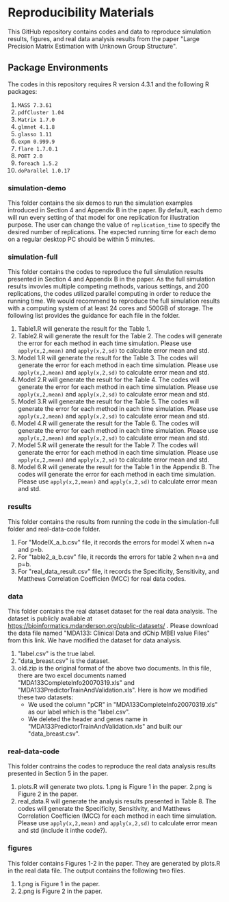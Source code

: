 # Reproducibility Materials

This GitHub repository contains codes and data to reproduce simulation results, figures, and real data analysis results from the paper "Large Precision Matrix Estimation with Unknown Group Structure".



## Package Environments

The codes in this repository requires R version 4.3.1 and the following R packages:

1. ```MASS 7.3.61```
2. ```pdfCluster 1.04```
3. ```Matrix 1.7.0```
4. ```glmnet 4.1.8```
5. ```glasso 1.11```
6. ```expm 0.999.9```
7. ```flare 1.7.0.1```
8. ```POET 2.0```
9. ```foreach 1.5.2```
10. ```doParallel 1.0.17```


### simulation-demo 

This folder contains the six demos to run the simulation examples introduced in Section 4 and Appendix B in the paper. By default, each demo will run every setting of that model for one replication for illustration purpose. The user can change the value of ```replication_time``` to specify the desired number of replications. The expected running time for each demo on a regular desktop PC should be within 5 minutes. 

### simulation-full  

This folder contains the codes to reproduce the full simulation results presented in Section 4 and Appendix B in the paper. As the full simulation results invovles multiple competing methods, various settings, and 200 replications, the codes utilized  parallel computing in order to reduce the running time. We would recommend to reproduce the full simulation results with a computing system of at least 24 cores and 500GB of storage. The following list provides the guidance for each file in the folder.

1. Table1.R will generate the result for the Table 1.
2. Table2.R will generate the result for the Table 2. The codes will generate the error for each method in each time simulation. Please use ```apply(x,2,mean)``` and ```apply(x,2,sd)``` to calculate error mean and std.
3. Model 1.R will generate the result for the Table 3. The codes will generate the error for each method in each time simulation. Please use ```apply(x,2,mean)``` and ```apply(x,2,sd)``` to calculate error mean and std.
4. Model 2.R will generate the result for the Table 4. The codes will generate the error for each method in each time simulation. Please use ```apply(x,2,mean)``` and ```apply(x,2,sd)``` to calculate error mean and std.
5. Model 3.R will generate the result for the Table 5. The codes will generate the error for each method in each time simulation. Please use ```apply(x,2,mean)``` and ```apply(x,2,sd)``` to calculate error mean and std.
6. Model 4.R will generate the result for the Table 6. The codes will generate the error for each method in each time simulation. Please use ```apply(x,2,mean)``` and ```apply(x,2,sd)``` to calculate error mean and std.
7. Model 5.R will generate the result for the Table 7. The codes will generate the error for each method in each time simulation. Please use ```apply(x,2,mean)``` and ```apply(x,2,sd)``` to calculate error mean and std.
8. Model 6.R will generate the result for the Table 1 in the Appendix B. The codes will generate the error for each method in each time simulation. Please use ```apply(x,2,mean)``` and ```apply(x,2,sd)``` to calculate error mean and std.


### results  

This folder contains the results from running the code in the simulation-full folder and real-data-code folder. 

1. For "ModelX_a_b.csv" file, it records the errors for model X when n=a and p=b.
2. For "table2_a_b.csv" file, it records the errors for table 2 when n=a and p=b.
3. For "real_data_result.csv" file, it records the Specificity, Sensitivity, and Matthews Correlation Coefficien (MCC) for real data codes.


### data

This folder contains the real dataset dataset for the real data analysis. The dataset is publicly avaliable at  https://bioinformatics.mdanderson.org/public-datasets/ . Please download the data file named "MDA133: Clinical Data and dChip MBEI value Files" from this link. We have modified the dataset for data analysis.

1. "label.csv" is the true label.
2. "data_breast.csv" is the dataset.
3. old.zip is the original format of the above two documents. In this file, there are two excel documents named "MDA133CompleteInfo20070319.xls" and "MDA133PredictorTrainAndValidation.xls". Here is how we modified these two datasets:
    *  We used the column "pCR" in "MDA133CompleteInfo20070319.xls" as our label which is the "label.csv".
    *  We deleted the header and genes name in "MDA133PredictorTrainAndValidation.xls" and built our "data_breast.csv".


### real-data-code  

This folder contrains the codes to reproduce the real data analysis results presented in Section 5 in the paper. 
1. plots.R will generate two plots. 1.png is Figure 1 in the paper. 2.png is Figure 2 in the paper.
2. real_data.R will generate the analysis results presented in Table 8. The codes will generate the Specificity, Sensitivity, and Matthews Correlation Coefficien (MCC) for each method in each time simulation. Please use ```apply(x,2,mean)``` and ```apply(x,2,sd)``` to calculate error mean and std (include it inthe code?).

### figures  

This folder contains Figures 1-2 in the paper. They are generated by plots.R in the real data file. The output contains the following two files.

1. 1.png is Figure 1 in the paper.
2. 2.png is Figure 2 in the paper.
